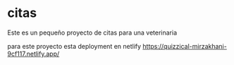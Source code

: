 # citas
Este es un pequeño proyecto de citas para una veterinaria

para este proyecto esta deployment en netlify
https://quizzical-mirzakhani-9cf117.netlify.app/
